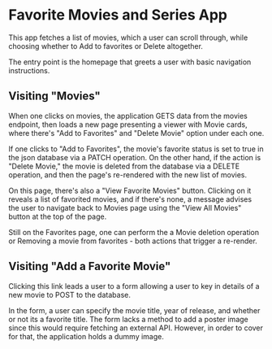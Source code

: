 # Favorite Movies and Series App

This app fetches a list of movies, which a user can scroll through, while choosing whether to Add to favorites or Delete altogether. 

The entry point is the homepage that greets a user with basic navigation instructions. 

## Visiting "Movies"
When one clicks on movies, the application GETS data from the movies endpoint, then loads a new page presenting a viewer with Movie cards, where there's "Add to Favorites" and "Delete Movie" option under each one.

If one clicks to "Add to Favorites", the movie's favorite status is set to true in the json database via a PATCH operation. 
On the other hand, if the action is "Delete Movie," the movie is deleted from the database via a DELETE operation, and then the page's re-rendered with the new list of movies. 

On this page, there's also a "View Favorite Movies" button. Clicking on it reveals a list of favorited movies, and if there's none, a message advises the user to navigate back to Movies page using the "View All Movies" button at the top of the page. 

Still on the Favorites page, one can perform the a Movie deletion operation or Removing a movie from favorites - both actions that trigger a re-render. 

## Visiting "Add a Favorite Movie"
Clicking this link leads a user to a form allowing a user to key in details of a new movie to POST to the database. 

In the form, a user can specify the movie title, year of release, and whether or not its a favorite title. The form lacks a method to add a poster image since this would require fetching an external API. However, in order to cover for that, the application holds a dummy image. 